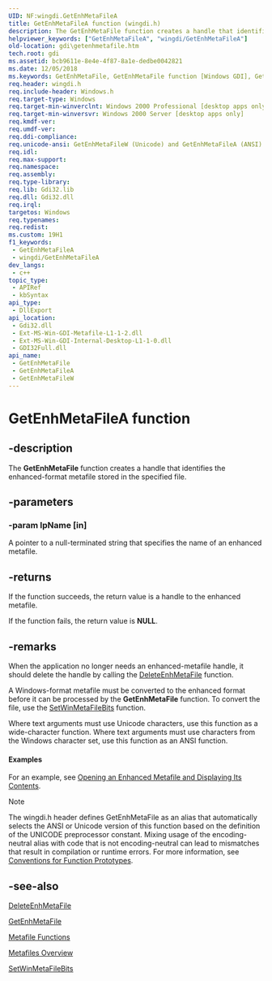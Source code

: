 ```yaml
---
UID: NF:wingdi.GetEnhMetaFileA
title: GetEnhMetaFileA function (wingdi.h)
description: The GetEnhMetaFile function creates a handle that identifies the enhanced-format metafile stored in the specified file. (ANSI)
helpviewer_keywords: ["GetEnhMetaFileA", "wingdi/GetEnhMetaFileA"]
old-location: gdi\getenhmetafile.htm
tech.root: gdi
ms.assetid: bcb9611e-8e4e-4f87-8a1e-dedbe0042821
ms.date: 12/05/2018
ms.keywords: GetEnhMetaFile, GetEnhMetaFile function [Windows GDI], GetEnhMetaFileA, GetEnhMetaFileW, _win32_GetEnhMetaFile, gdi.getenhmetafile, wingdi/GetEnhMetaFile, wingdi/GetEnhMetaFileA, wingdi/GetEnhMetaFileW
req.header: wingdi.h
req.include-header: Windows.h
req.target-type: Windows
req.target-min-winverclnt: Windows 2000 Professional [desktop apps only]
req.target-min-winversvr: Windows 2000 Server [desktop apps only]
req.kmdf-ver: 
req.umdf-ver: 
req.ddi-compliance: 
req.unicode-ansi: GetEnhMetaFileW (Unicode) and GetEnhMetaFileA (ANSI)
req.idl: 
req.max-support: 
req.namespace: 
req.assembly: 
req.type-library: 
req.lib: Gdi32.lib
req.dll: Gdi32.dll
req.irql: 
targetos: Windows
req.typenames: 
req.redist: 
ms.custom: 19H1
f1_keywords:
 - GetEnhMetaFileA
 - wingdi/GetEnhMetaFileA
dev_langs:
 - c++
topic_type:
 - APIRef
 - kbSyntax
api_type:
 - DllExport
api_location:
 - Gdi32.dll
 - Ext-MS-Win-GDI-Metafile-L1-1-2.dll
 - Ext-MS-Win-GDI-Internal-Desktop-L1-1-0.dll
 - GDI32Full.dll
api_name:
 - GetEnhMetaFile
 - GetEnhMetaFileA
 - GetEnhMetaFileW
---
```


# GetEnhMetaFileA function


## -description

The <b>GetEnhMetaFile</b> function creates a handle that identifies the enhanced-format metafile stored in the specified file.

## -parameters

### -param lpName [in]

A pointer to a null-terminated string that specifies the name of an enhanced metafile.

## -returns

If the function succeeds, the return value is a handle to the enhanced metafile.

If the function fails, the return value is <b>NULL</b>.

## -remarks

When the application no longer needs an enhanced-metafile handle, it should delete the handle by calling the <a href="/windows/desktop/api/wingdi/nf-wingdi-deleteenhmetafile">DeleteEnhMetaFile</a> function.

A Windows-format metafile must be converted to the enhanced format before it can be processed by the <b>GetEnhMetaFile</b> function. To convert the file, use the <a href="/windows/desktop/api/wingdi/nf-wingdi-setwinmetafilebits">SetWinMetaFileBits</a> function.

Where text arguments must use Unicode characters, use this function as a wide-character function. Where text arguments must use characters from the Windows character set, use this function as an ANSI function.


#### Examples

For an example, see <a href="/windows/desktop/gdi/opening-an-enhanced-metafile-and-displaying-its-contents">Opening an Enhanced Metafile and Displaying Its Contents</a>.

<div class="code"></div>




> [!NOTE]
> The wingdi.h header defines GetEnhMetaFile as an alias that automatically selects the ANSI or Unicode version of this function based on the definition of the UNICODE preprocessor constant. Mixing usage of the encoding-neutral alias with code that is not encoding-neutral can lead to mismatches that result in compilation or runtime errors. For more information, see [Conventions for Function Prototypes](/windows/win32/intl/conventions-for-function-prototypes).

## -see-also

<a href="/windows/desktop/api/wingdi/nf-wingdi-deleteenhmetafile">DeleteEnhMetaFile</a>



<a href="/windows/desktop/api/wingdi/nf-wingdi-getenhmetafilea">GetEnhMetaFile</a>



<a href="/windows/desktop/gdi/metafile-functions">Metafile Functions</a>



<a href="/windows/desktop/gdi/metafiles">Metafiles Overview</a>



<a href="/windows/desktop/api/wingdi/nf-wingdi-setwinmetafilebits">SetWinMetaFileBits</a>
